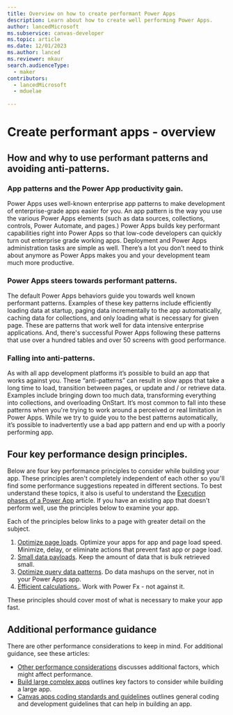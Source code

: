 ```yaml
---
title: Overview on how to create performant Power Apps  
description: Learn about how to create well performing Power Apps.
author: lancedMicrosoft
ms.subservice: canvas-developer
ms.topic: article
ms.date: 12/01/2023
ms.author: lanced
ms.reviewer: mkaur
search.audienceType:
  - maker
contributors:
  - lancedMicrosoft
  - mduelae
  
---
```

# Create performant apps - overview

## How and why to use performant patterns and avoiding anti-patterns.
### App patterns and the Power App productivity gain. 
Power Apps uses well-known enterprise app patterns to make development of enterprise-grade apps easier for you. An app pattern is the way you use the various Power Apps elements (such as data sources, collections, controls, Power Automate, and pages.) Power Apps builds key performant capabilities right into Power Apps so that low-code developers can quickly turn out enterprise grade working apps. Deployment and Power Apps administration tasks are simple as well. There’s a lot you don’t need to think about anymore as Power Apps makes you and your development team much more productive. 

### Power Apps steers towards performant patterns. 
The default Power Apps behaviors guide you towards well known performant patterns. Examples of these key patterns include efficiently loading data at startup, paging data incrementally to the app automatically, caching data for collections, and only loading what is necessary for given page. These are patterns that work well for data intensive enterprise applications. And, there's successful Power Apps following these patterns that use over a hundred tables and over 50 screens with good performance.  

### Falling into anti-patterns. 
As with all app development platforms it’s possible to build an app that works against you. These “anti-patterns” can result in slow apps that take a long time to load, transition between pages, or update and / or retrieve data. Examples include bringing down too much data, transforming everything into collections, and overloading OnStart. It’s most common to fall into these patterns when you're trying to work around a perceived or real limitation in Power Apps.  While we try to guide you to the best patterns automatically, it’s possible to inadvertently use a bad app pattern and end up with a poorly performing app. 

## Four key performance design principles.
Below are four key performance principles to consider while building your app. These principles aren't completely independent of each other so you'll find some performance suggestions repeated in different sections. To best understand these topics, it also is useful to understand the [Execution phases of a Power App](execution-phases-data-flow.md) article. If you have an existing app that doesn't perform well, use the principles below to examine your app.  

Each of the principles below links to a page with greater detail on the subject.

1.	[Optimize page loads](fast-app-page-load.md). Optimize your apps for app and page load speed. Minimize, delay, or eliminate actions that prevent fast app or page load.
2.	[Small data payloads](small-data-payloads.md). Keep the amount of data that is bulk retrieved small.
3.	[Optimize query data patterns](optimized-query-data-patterns.md). Do data mashups on the server, not in your Power Apps app.  
5.	[Efficient calculations.](efficient-calculations.md). Work with Power Fx - not against it.

These principles should cover most of what is necessary to make your app fast.  

## Additional performance guidance
There are other performance considerations to keep in mind. For additional guidance, see these articles: 

 * [Other performance considerations](app-performance-considerations.md) discusses  additional factors, which might affect performance.
 * [Build large complex apps](working-with-large-apps.md) outlines key factors to consider while building a large app.
 * [Canvas apps coding standards and guidelines](https://pahandsonlab.blob.core.windows.net/documents/PowerApps%20canvas%20app%20coding%20standards%20and%20guidelines.pdf) outlines general coding and development guidelines that can help in building an app.  




